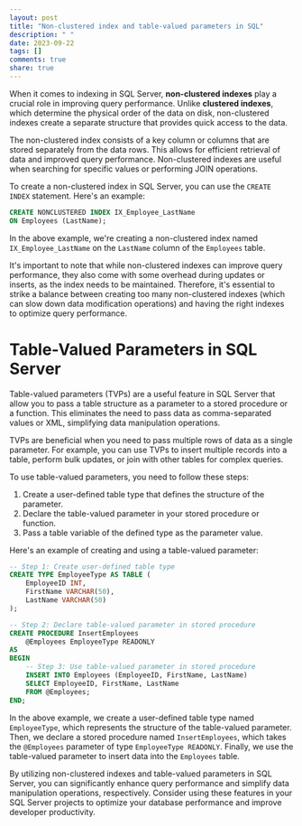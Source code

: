 ```yaml
---
layout: post
title: "Non-clustered index and table-valued parameters in SQL"
description: " "
date: 2023-09-22
tags: []
comments: true
share: true
---
```


When it comes to indexing in SQL Server, **non-clustered indexes** play a crucial role in improving query performance. Unlike **clustered indexes**, which determine the physical order of the data on disk, non-clustered indexes create a separate structure that provides quick access to the data.

The non-clustered index consists of a key column or columns that are stored separately from the data rows. This allows for efficient retrieval of data and improved query performance. Non-clustered indexes are useful when searching for specific values or performing JOIN operations.

To create a non-clustered index in SQL Server, you can use the `CREATE INDEX` statement. Here's an example:

```sql
CREATE NONCLUSTERED INDEX IX_Employee_LastName
ON Employees (LastName);
```

In the above example, we're creating a non-clustered index named `IX_Employee_LastName` on the `LastName` column of the `Employees` table.

It's important to note that while non-clustered indexes can improve query performance, they also come with some overhead during updates or inserts, as the index needs to be maintained. Therefore, it's essential to strike a balance between creating too many non-clustered indexes (which can slow down data modification operations) and having the right indexes to optimize query performance.

# Table-Valued Parameters in SQL Server

Table-valued parameters (TVPs) are a useful feature in SQL Server that allow you to pass a table structure as a parameter to a stored procedure or a function. This eliminates the need to pass data as comma-separated values or XML, simplifying data manipulation operations.

TVPs are beneficial when you need to pass multiple rows of data as a single parameter. For example, you can use TVPs to insert multiple records into a table, perform bulk updates, or join with other tables for complex queries.

To use table-valued parameters, you need to follow these steps:

1. Create a user-defined table type that defines the structure of the parameter.
2. Declare the table-valued parameter in your stored procedure or function.
3. Pass a table variable of the defined type as the parameter value.

Here's an example of creating and using a table-valued parameter:

```sql
-- Step 1: Create user-defined table type
CREATE TYPE EmployeeType AS TABLE (
    EmployeeID INT,
    FirstName VARCHAR(50),
    LastName VARCHAR(50)
);

-- Step 2: Declare table-valued parameter in stored procedure
CREATE PROCEDURE InsertEmployees
    @Employees EmployeeType READONLY
AS
BEGIN
    -- Step 3: Use table-valued parameter in stored procedure
    INSERT INTO Employees (EmployeeID, FirstName, LastName)
    SELECT EmployeeID, FirstName, LastName
    FROM @Employees;
END;
```

In the above example, we create a user-defined table type named `EmployeeType`, which represents the structure of the table-valued parameter. Then, we declare a stored procedure named `InsertEmployees`, which takes the `@Employees` parameter of type `EmployeeType READONLY`. Finally, we use the table-valued parameter to insert data into the `Employees` table.

By utilizing non-clustered indexes and table-valued parameters in SQL Server, you can significantly enhance query performance and simplify data manipulation operations, respectively. Consider using these features in your SQL Server projects to optimize your database performance and improve developer productivity.